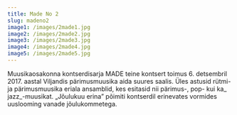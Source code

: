 ```yaml
---
title: Made No 2
slug: madeno2
image1: /images/2made1.jpg
image2: /images/2made2.jpg
image3: /images/2made3.jpg
image4: /images/2made4.jpg
image5: /images/2made5.jpg
---
```

Muusikaosakonna kontserdisarja MADE teine kontsert toimus 6. detsembril 2017. aastal Viljandis pärimusmuusika aida suures saalis. Üles astusid rütmi- ja pärimusmuusika eriala ansamblid, kes esitasid nii pärimus-, pop- kui ka_ jazz_-muusikat. „Jõulukuu erina” põimiti kontserdil erinevates vormides uuslooming vanade jõulukommetega.
